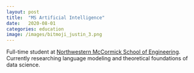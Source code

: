 ```yaml
---
layout: post
title:  "MS Artificial Intelligence"
date:   2020-08-01
categories: education
image: /images/bitmoji_justin_3.png
---
```

Full-time student at [Northwestern McCormick School of Engineering](https://www.mccormick.northwestern.edu/artificial-intelligence/people/students/2020-21/justin-chae.html). 
Currently researching language modeling and theoretical foundations of data science.
